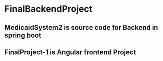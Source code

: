 # FinalBackendProject

## MedicaidSystem2 is source code for Backend in spring boot
## FinalProject-1 is Angular frontend Project
